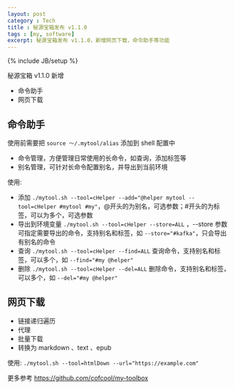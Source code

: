 ```yaml
---
layout: post
category : Tech
title : 秘源宝箱发布 v1.1.0
tags : [my, software]
excerpt: 秘源宝箱发布 v1.1.0，新增网页下载，命令助手等功能
---
```

{% include JB/setup %}

秘源宝箱 v1.1.0 新增

* 命令助手
* 网页下载

## 命令助手

使用前需要把 `source ～/.mytool/alias` 添加到 shell 配置中

* 命令管理，方便管理日常使用的长命令，如查询，添加标签等
* 别名管理，可针对长命令配置别名，并导出到当前环境

使用:

* 添加 `./mytool.sh --tool=cHelper --add="@helper mytool --tool=cHelper #mytool #my"`，@开头的为别名，可选参数；#开头的为标签，可以为多个，可选参数
* 导出到环境变量 `./mytool.sh --tool=cHelper --store=ALL` ，--store 参数可指定需要导出的命令，支持别名和标签，如 `--store="#kafka"`，只会导出有别名的命令
* 查询 `./mytool.sh --tool=cHelper --find=ALL` 查询命令，支持别名和标签，可以多个，如 `--find="#my @helper"`
* 删除 `./mytool.sh --tool=cHelper --del=ALL` 删除命令，支持别名和标签，可以多个，如 `--del="#my @helper"`

## 网页下载

* 链接递归遍历
* 代理
* 批量下载
* 转换为 markdown 、text 、epub

使用: `./mytool.sh --tool=htmlDown --url="https://example.com"`

更多参考 https://github.com/cofcool/my-toolbox 